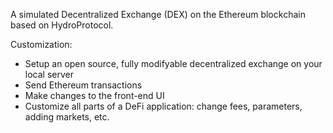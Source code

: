 A simulated Decentralized Exchange (DEX) on the Ethereum blockchain based on HydroProtocol. 

Customization:
- Setup an open source, fully modifyable decentralized exchange on your local server
- Send Ethereum transactions
- Make changes to the front-end UI
- Customize all parts of a DeFi application: change fees, parameters, adding markets, etc.
